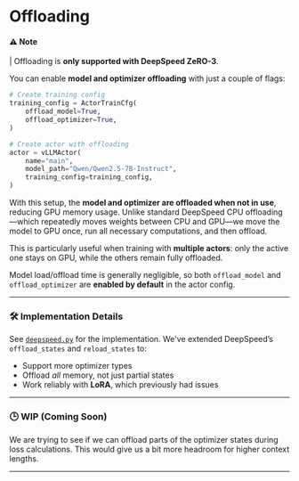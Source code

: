 # Offloading

#### ⚠️ Note
| Offloading  is **only supported with DeepSpeed ZeRO-3**. 

You can enable **model and optimizer offloading** with just a couple of flags:

```python
# Create training config
training_config = ActorTrainCfg(
    offload_model=True,
    offload_optimizer=True,
)

# Create actor with offloading
actor = vLLMActor(
    name="main",
    model_path="Qwen/Qwen2.5-7B-Instruct",
    training_config=training_config,
)
```

With this setup, the **model and optimizer are offloaded when not in use**, reducing GPU memory usage. Unlike standard DeepSpeed CPU offloading—which repeatedly moves weights between CPU and GPU—we move the model to GPU once, run all necessary computations, and then offload.

This is particularly useful when training with **multiple actors**: only the active one stays on GPU, while the others remain fully offloaded.

Model load/offload time is generally negligible, so both `offload_model` and `offload_optimizer` are **enabled by default** in the actor config.

---

### 🛠 Implementation Details

See [`deepspeed.py`](../actors/utils/deepspeed.py) for the implementation. We've extended DeepSpeed’s `offload_states` and `reload_states` to:

* Support more optimizer types
* Offload *all* memory, not just partial states
* Work reliably with **LoRA**, which previously had issues

---

### 🕒 WIP (Coming Soon)

We are trying to see if we can offload parts of the optimizer states during loss calculations. This would give us a bit more headroom for higher context lengths.

---

